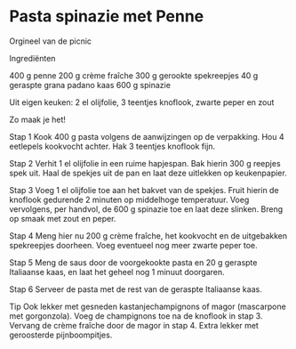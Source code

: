 # Pasta spinazie met Penne

Orgineel van de picnic 

Ingrediënten
 
400 g	penne
200 g	crème fraîche
300 g	gerookte spekreepjes
40 g	geraspte grana padano kaas
600 g	spinazie
 
Uit eigen keuken: 2 el olijfolie, 3 teentjes knoflook, zwarte peper en zout
 
Zo maak je het!
 
Stap 1
Kook 400 g pasta volgens de aanwijzingen op de verpakking. Hou 4 eetlepels kookvocht achter. Hak 3 teentjes knoflook fijn.
 
Stap 2
Verhit 1 el olijfolie in een ruime hapjespan. Bak hierin 300 g reepjes spek uit. Haal de spekjes uit de pan en laat deze uitlekken op keukenpapier.
 
Stap 3
Voeg 1 el olijfolie toe aan het bakvet van de spekjes. Fruit hierin de knoflook gedurende 2 minuten op middelhoge temperatuur. Voeg vervolgens, per handvol, de 600 g spinazie toe en laat deze slinken. Breng op smaak met zout en peper.
 
Stap 4
Meng hier nu 200 g crème fraîche, het kookvocht en de uitgebakken spekreepjes doorheen. Voeg eventueel nog meer zwarte peper toe.
 
Stap 5
Meng de saus door de voorgekookte pasta en 20 g geraspte Italiaanse kaas, en laat het geheel nog 1 minuut doorgaren.
 
Stap 6
Serveer de pasta met de rest van de geraspte Italiaanse kaas.
 
Tip
Ook lekker met gesneden kastanjechampignons of magor (mascarpone met gorgonzola). Voeg de champignons toe na de knoflook in stap 3. Vervang de crème fraîche door de magor in stap 4. Extra lekker met geroosterde pijnboompitjes.
